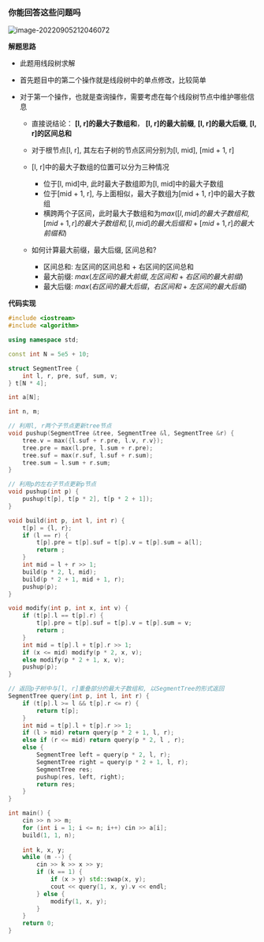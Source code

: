 ### 你能回答这些问题吗

![image-20220905212046072](http://www.cdn.liver0377.xyz/typora/202209052120130.png)



**解题思路**

- 此题用线段树求解

- 首先题目中的第二个操作就是线段树中的单点修改，比较简单

- 对于第一个操作，也就是查询操作，需要考虑在每个线段树节点中维护哪些信息

  - 直接说结论： **[l, r]的最大子数组和**， **[l, r]的最大前缀**, **[l, r]的最大后缀**, **[l, r]的区间总和**

  - 对于根节点[l, r], 其左右子树的节点区间分别为[l, mid], [mid + 1, r]

  - [l, r]中的最大子数组的位置可以分为三种情况

    - 位于[l, mid]中, 此时最大子数组即为[l, mid]中的最大子数组
    - 位于[mid + 1, r], 与上面相似，最大子数组为[mid + 1, r]中的最大子数组
    - 横跨两个子区间，此时最大子数组和为$max([l, mid]的最大子数组和, [mid + 1, r]的最大子数组和, [l, mid]的最大后缀和 + [mid + 1, r]的最大前缀和)$

  - 如何计算最大前缀，最大后缀, 区间总和?

    - 区间总和: 左区间的区间总和 + 右区间的区间总和
    - 最大前缀: $max(左区间的最大前缀, 左区间和 + 右区间的最大前缀)$
    - 最大后缀: $max(右区间的最大后缀， 右区间和 + 左区间的最大后缀)$

    

**代码实现**

```cc
#include <iostream>
#include <algorithm>

using namespace std;

const int N = 5e5 + 10;

struct SegmentTree {
    int l, r, pre, suf, sum, v;
} t[N * 4];

int a[N];  

int n, m;

// 利用l, r两个子节点更新tree节点
void pushup(SegmentTree &tree, SegmentTree &l, SegmentTree &r) {
    tree.v = max({l.suf + r.pre, l.v, r.v});
    tree.pre = max(l.pre, l.sum + r.pre);
    tree.suf = max(r.suf, l.suf + r.sum);
    tree.sum = l.sum + r.sum;
}

// 利用p的左右子节点更新p节点
void pushup(int p) {
    pushup(t[p], t[p * 2], t[p * 2 + 1]);
}

void build(int p, int l, int r) {
    t[p] = {l, r};
    if (l == r) {
        t[p].pre = t[p].suf = t[p].v = t[p].sum = a[l];
        return ;
    }
    int mid = l + r >> 1;
    build(p * 2, l, mid);
    build(p * 2 + 1, mid + 1, r);
    pushup(p);
}

void modify(int p, int x, int v) {
    if (t[p].l == t[p].r) {
        t[p].pre = t[p].suf = t[p].v = t[p].sum = v;
        return ;
    }
    int mid = t[p].l + t[p].r >> 1;
    if (x <= mid) modify(p * 2, x, v);
    else modify(p * 2 + 1, x, v);
    pushup(p);
} 

// 返回p子树中与[l, r]重叠部分的最大子数组和, 以SegmentTree的形式返回
SegmentTree query(int p, int l, int r) {
    if (t[p].l >= l && t[p].r <= r) {
        return t[p];
    }
    int mid = t[p].l + t[p].r >> 1;
    if (l > mid) return query(p * 2 + 1, l, r);
    else if (r <= mid) return query(p * 2, l , r);
    else {
        SegmentTree left = query(p * 2, l, r);
        SegmentTree right = query(p * 2 + 1, l, r);
        SegmentTree res;
        pushup(res, left, right);
        return res;
    }
}

int main() {
    cin >> n >> m;
    for (int i = 1; i <= n; i++) cin >> a[i];
    build(1, 1, n);
    
    int k, x, y;
    while (m --) {
        cin >> k >> x >> y;
        if (k == 1) {
            if (x > y) std::swap(x, y);
            cout << query(1, x, y).v << endl;
        } else {
            modify(1, x, y);
        }
    }
    return 0;
}
```

